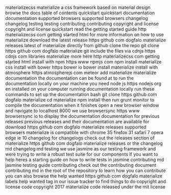 materializecss materialize a css framework based on material design browse the docs table of contents quickstart quickstart documentation documentation supported browsers supported browsers changelog changelog testing testing contributing contributing copyright and license copyright and license quickstart read the getting started guide http materializecss com getting started html for more information on how to use materialize download the latest release https github com dogfalo materialize releases latest of materialize directly from github clone the repo git clone https github com dogfalo materialize git include the files via cdnjs https cdnjs com libraries materialize more here http materializecss com getting started html install with npm https www npmjs com npm install materialize css install with bower https bower io bower install materialize install with atmosphere https atmospherejs com meteor add materialize materialize documentation the documentation can be found at to run the documentation locally on your machine you need node js https nodejs org en installed on your computer running documentation locally run these commands to set up the documentation bash git clone https github com dogfalo materialize cd materialize npm install then run grunt monitor to compile the documentation when it finishes open a new browser window and navigate to localhost 8000 we use browsersync https www browsersync io to display the documentation documentation for previous releases previous releases and their documentation are available for download https github com dogfalo materialize releases supported browsers materialize is compatible with chrome 35 firefox 31 safari 7 opera edge ie 10 changelog for changelogs check out the releases section of materialize https github com dogfalo materialize releases or the changelog md changelog md testing we use jasmine as our testing framework and were trying to write a robust test suite for our components if you want to help heres a starting guide on how to write tests in jasmine contributing md jasmine testing guide contributing check out the contributing document contributing md in the root of the repository to learn how you can contribute you can also browse the help wanted https github com dogfalo materialize labels help wanted tag in our issue tracker to find things to do copyright and license code copyright 2017 materialize code released under the mit license